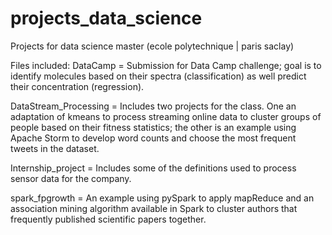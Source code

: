 # projects_data_science
Projects for data science master (ecole polytechnique | paris saclay) 

Files included:
DataCamp = Submission for Data Camp challenge; goal is to identify molecules based on their spectra (classification) as well predict their concentration (regression).

DataStream_Processing = Includes two projects for the class. One an adaptation of kmeans to process streaming online data to cluster groups of people based on their fitness statistics; the other is an example using Apache Storm to develop word counts and choose the most frequent tweets in the dataset.

Internship_project = Includes some of the definitions used to process sensor data for the company.

spark_fpgrowth = An example using pySpark to apply mapReduce and an association mining algorithm available in Spark to cluster authors that frequently published scientific papers together.


